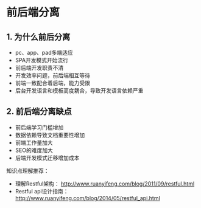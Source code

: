 # 前后端分离

## 1. 为什么前后分离
- pc、app、pad多端适应
- SPA开发模式开始流行
- 前后端开发职责不清
- 开发效率问题，前后端相互等待
- 前端一致配合着后端，能力受限
- 后台开发语言和模板高度耦合，导致开发语言依赖严重

## 2. 前后端分离缺点
- 前后端学习门槛增加
- 数据依赖导致文档重要性增加
- 前端工作量加大
- SEO的难度加大
- 后端开发模式迁移增加成本


知识点理解推荐：
- 理解Restful架构：
http://www.ruanyifeng.com/blog/2011/09/restful.html
- Restful api设计指南： 
http://www.ruanyifeng.com/blog/2014/05/restful_api.html